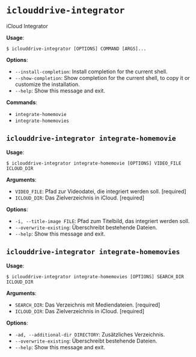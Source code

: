 # `iclouddrive-integrator`

iCloud Integrator

**Usage**:

```console
$ iclouddrive-integrator [OPTIONS] COMMAND [ARGS]...
```

**Options**:

* `--install-completion`: Install completion for the current shell.
* `--show-completion`: Show completion for the current shell, to copy it or customize the installation.
* `--help`: Show this message and exit.

**Commands**:

* `integrate-homemovie`
* `integrate-homemovies`

## `iclouddrive-integrator integrate-homemovie`

**Usage**:

```console
$ iclouddrive-integrator integrate-homemovie [OPTIONS] VIDEO_FILE ICLOUD_DIR
```

**Arguments**:

* `VIDEO_FILE`: Pfad zur Videodatei, die integriert werden soll.  [required]
* `ICLOUD_DIR`: Das Zielverzeichnis in iCloud.  [required]

**Options**:

* `-i, --title-image FILE`: Pfad zum Titelbild, das integriert werden soll.
* `--overwrite-existing`: Überschreibt bestehende Dateien.
* `--help`: Show this message and exit.

## `iclouddrive-integrator integrate-homemovies`

**Usage**:

```console
$ iclouddrive-integrator integrate-homemovies [OPTIONS] SEARCH_DIR ICLOUD_DIR
```

**Arguments**:

* `SEARCH_DIR`: Das Verzeichnis mit Mediendateien.  [required]
* `ICLOUD_DIR`: Das Zielverzeichnis in iCloud.  [required]

**Options**:

* `-ad, --additional-dir DIRECTORY`: Zusätzliches Verzeichnis.
* `--overwrite-existing`: Überschreibt bestehende Dateien.
* `--help`: Show this message and exit.

